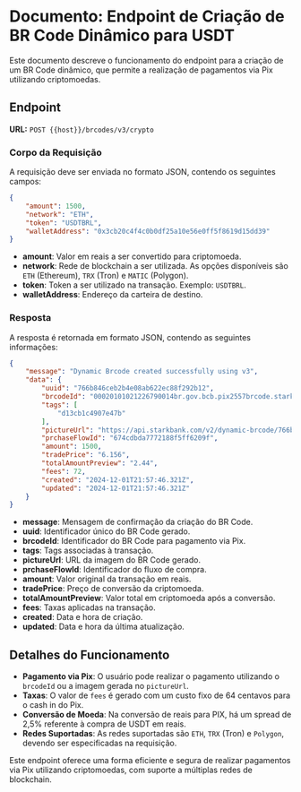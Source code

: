 # Documento: Endpoint de Criação de BR Code Dinâmico para USDT

Este documento descreve o funcionamento do endpoint para a criação de um BR Code dinâmico, que permite a realização de pagamentos via Pix utilizando criptomoedas.

## Endpoint

**URL:** `POST {{host}}/brcodes/v3/crypto`

### Corpo da Requisição

A requisição deve ser enviada no formato JSON, contendo os seguintes campos:

```json
{
    "amount": 1500,
    "network": "ETH",
    "token": "USDTBRL",
    "walletAddress": "0x3cb20c4f4c0b0df25a10e56e0ff5f8619d15dd39"
}
```

- **amount**: Valor em reais a ser convertido para criptomoeda.
- **network**: Rede de blockchain a ser utilizada. As opções disponíveis são `ETH` (Ethereum), `TRX` (Tron) e `MATIC` (Polygon).
- **token**: Token a ser utilizado na transação. Exemplo: `USDTBRL`.
- **walletAddress**: Endereço da carteira de destino.

### Resposta

A resposta é retornada em formato JSON, contendo as seguintes informações:

```json
{
    "message": "Dynamic Brcode created successfully using v3",
    "data": {
        "uuid": "766b846ceb2b4e08ab622ec88f292b12",
        "brcodeId": "00020101021226790014br.gov.bcb.pix2557brcode.starkinfra.com/v2/766b846ceb2b4e08ab622ec88f292b125204000053039865802BR5925Bsb Instituicao de Pagame6008Contagem62070503***63048F04",
        "tags": [
            "d13cb1c4907e47b"
        ],
        "pictureUrl": "https://api.starkbank.com/v2/dynamic-brcode/766b846ceb2b4e08ab622ec88f292b12.png",
        "prchaseFlowId": "674cdbda7772188f5ff6209f",
        "amount": 1500,
        "tradePrice": "6.156",
        "totalAmountPreview": "2.44",
        "fees": 72,
        "created": "2024-12-01T21:57:46.321Z",
        "updated": "2024-12-01T21:57:46.321Z"
    }
}
```

- **message**: Mensagem de confirmação da criação do BR Code.
- **uuid**: Identificador único do BR Code gerado.
- **brcodeId**: Identificador do BR Code para pagamento via Pix.
- **tags**: Tags associadas à transação.
- **pictureUrl**: URL da imagem do BR Code gerado.
- **prchaseFlowId**: Identificador do fluxo de compra.
- **amount**: Valor original da transação em reais.
- **tradePrice**: Preço de conversão da criptomoeda.
- **totalAmountPreview**: Valor total em criptomoeda após a conversão.
- **fees**: Taxas aplicadas na transação.
- **created**: Data e hora de criação.
- **updated**: Data e hora da última atualização.

## Detalhes do Funcionamento

- **Pagamento via Pix**: O usuário pode realizar o pagamento utilizando o `brcodeId` ou a imagem gerada no `pictureUrl`.
- **Taxas**: O valor de `fees` é gerado com um custo fixo de 64 centavos para o cash in do Pix.
- **Conversão de Moeda**: Na conversão de reais para PIX, há um spread de 2,5% referente à compra de USDT em reais.
- **Redes Suportadas**: As redes suportadas são `ETH`, `TRX` (Tron) e `Polygon`, devendo ser especificadas na requisição.

Este endpoint oferece uma forma eficiente e segura de realizar pagamentos via Pix utilizando criptomoedas, com suporte a múltiplas redes de blockchain.